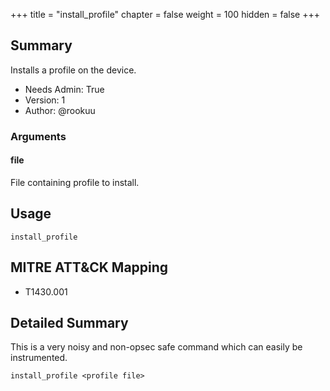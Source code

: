 +++
title = "install_profile"
chapter = false
weight = 100
hidden = false
+++

## Summary

Installs a profile on the device.
- Needs Admin: True  
- Version: 1  
- Author: @rookuu


### Arguments

#### file

File containing profile to install.

## Usage

``` 
install_profile
```

## MITRE ATT&CK Mapping

- T1430.001 


## Detailed Summary

This is a very noisy and non-opsec safe command which can easily be instrumented.
```
install_profile <profile file>
```
